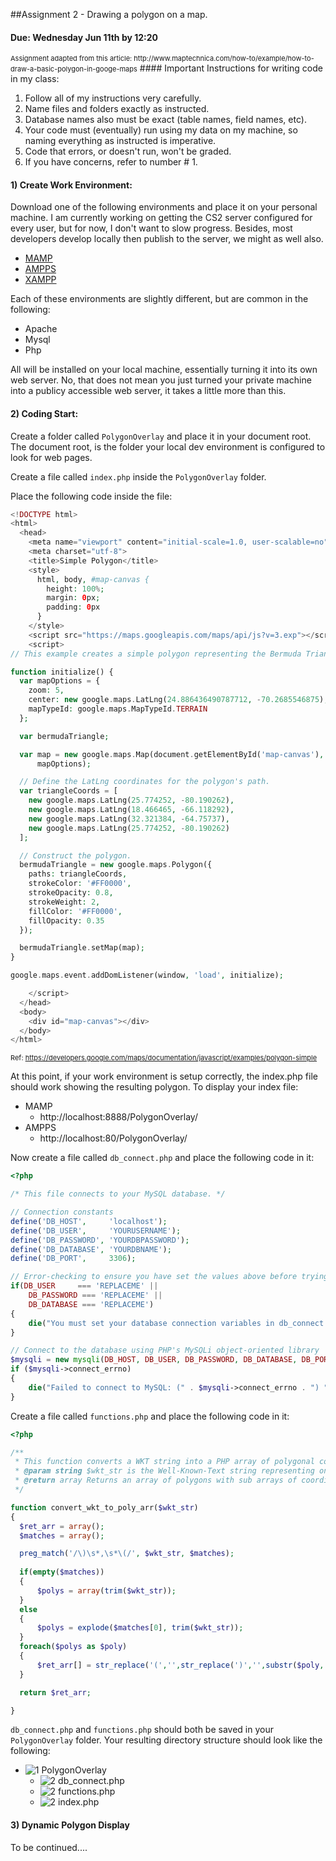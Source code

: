 ##Assignment 2 - Drawing a polygon on a map.

#### Due: Wednesday Jun 11th by 12:20
<span style="font-size:11px">
Assignment adapted from this article: 
http://www.maptechnica.com/how-to/example/how-to-draw-a-basic-polygon-in-googe-maps</span>
#### Important Instructions for writing code in my class:

>
1. Follow all of my instructions very carefully.
2. Name files and folders exactly as instructed.
3. Database names also must be exact (table names, field names, etc).
4. Your code must (eventually) run using my data on my machine, so naming everything as instructed is imperative. 
5. Code that errors, or doesn't run, won't be graded.
6. If you have concerns, refer to number # 1.

#### 1) Create Work Environment:

Download one of the following environments and place it on your personal machine. I am currently working
on getting the CS2 server configured for every user, but for now, I don't want to slow progress. Besides,
most developers develop locally then publish to the server, we might as well also. 

- [MAMP](http://www.mamp.info/en/downloads/)
- [AMPPS](http://www.softaculous.com/downloads)
- [XAMPP](https://www.apachefriends.org/download.html)

Each of these environments are slightly different, but are common in the following:

- Apache
- Mysql
- Php 

All will be installed on your local machine, essentially turning it into its own web server. No, that does
not mean you just turned your private machine into a publicy accessible web server, it takes a little
more than this. 



#### 2) Coding Start:

Create a folder called `PolygonOverlay` and place it in your document root. The document root, is the folder your local dev environment is configured to look for web pages.

Create a file called `index.php` inside the `PolygonOverlay` folder.

Place the following code inside the file:

```php
<!DOCTYPE html>
<html>
  <head>
    <meta name="viewport" content="initial-scale=1.0, user-scalable=no">
    <meta charset="utf-8">
    <title>Simple Polygon</title>
    <style>
      html, body, #map-canvas {
        height: 100%;
        margin: 0px;
        padding: 0px
      }
    </style>
    <script src="https://maps.googleapis.com/maps/api/js?v=3.exp"></script>
    <script>
// This example creates a simple polygon representing the Bermuda Triangle.

function initialize() {
  var mapOptions = {
    zoom: 5,
    center: new google.maps.LatLng(24.886436490787712, -70.2685546875),
    mapTypeId: google.maps.MapTypeId.TERRAIN
  };

  var bermudaTriangle;

  var map = new google.maps.Map(document.getElementById('map-canvas'),
      mapOptions);

  // Define the LatLng coordinates for the polygon's path.
  var triangleCoords = [
    new google.maps.LatLng(25.774252, -80.190262),
    new google.maps.LatLng(18.466465, -66.118292),
    new google.maps.LatLng(32.321384, -64.75737),
    new google.maps.LatLng(25.774252, -80.190262)
  ];

  // Construct the polygon.
  bermudaTriangle = new google.maps.Polygon({
    paths: triangleCoords,
    strokeColor: '#FF0000',
    strokeOpacity: 0.8,
    strokeWeight: 2,
    fillColor: '#FF0000',
    fillOpacity: 0.35
  });

  bermudaTriangle.setMap(map);
}

google.maps.event.addDomListener(window, 'load', initialize);

    </script>
  </head>
  <body>
    <div id="map-canvas"></div>
  </body>
</html>
```
<span style="font-size:11px">Ref: https://developers.google.com/maps/documentation/javascript/examples/polygon-simple</span>

At this point, if your work environment is setup correctly, the index.php file should work showing the resulting polygon. To display your index file:

- MAMP
    - http://localhost:8888/PolygonOverlay/
- AMPPS
    - http://localhost:80/PolygonOverlay/

Now create a file called `db_connect.php` and place the following code in it:

```php
<?php

/* This file connects to your MySQL database. */

// Connection constants 
define('DB_HOST',     'localhost');
define('DB_USER',     'YOURUSERNAME');
define('DB_PASSWORD', 'YOURDBPASSWORD');
define('DB_DATABASE', 'YOURDBNAME');
define('DB_PORT',     3306);

// Error-checking to ensure you have set the values above before trying to run one of the examples
if(DB_USER     === 'REPLACEME' ||
    DB_PASSWORD === 'REPLACEME' ||
    DB_DATABASE === 'REPLACEME')
{
    die("You must set your database connection variables in db_connect.php before viewing this example!");
}

// Connect to the database using PHP's MySQLi object-oriented library
$mysqli = new mysqli(DB_HOST, DB_USER, DB_PASSWORD, DB_DATABASE, DB_PORT);
if ($mysqli->connect_errno)
{
    die("Failed to connect to MySQL: (" . $mysqli->connect_errno . ") " . $mysqli->connect_error);
}
```

Create a file called `functions.php` and place the following code in it:

```php
<?php

/**
 * This function converts a WKT string into a PHP array of polygonal coordinate pairs.
 * @param string $wkt_str is the Well-Known-Text string representing one or more polygons
 * @return array Returns an array of polygons with sub arrays of coordinate pairs
 */ 

function convert_wkt_to_poly_arr($wkt_str)
{
  $ret_arr = array();
  $matches = array();

  preg_match('/\)\s*,\s*\(/', $wkt_str, $matches);
  
  if(empty($matches))
  {  
      $polys = array(trim($wkt_str));
  }
  else
  {
      $polys = explode($matches[0], trim($wkt_str));
  }
  foreach($polys as $poly)
  {
      $ret_arr[] = str_replace('(','',str_replace(')','',substr($poly, stripos($poly,'(')+2, stripos($poly,')')-2))); 
  }

  return $ret_arr;

}
```

`db_connect.php` and `functions.php` should both be saved in your `PolygonOverlay` folder. Your resulting directory structure should look like the following:

- ![1] PolygonOverlay
    - ![2] db_connect.php
    - ![2] functions.php
    - ![2] index.php



#### 3) Dynamic Polygon Display

To be continued....




[1]: https://cdn1.iconfinder.com/data/icons/stilllife/24x24/filesystems/gnome-fs-directory.png
[2]: http://png-2.findicons.com/files/icons/2360/spirit20/20/file_php.png
[3]: http://www.lecollagiste.com/collanews/themes/lilina/web/media/folder.gif